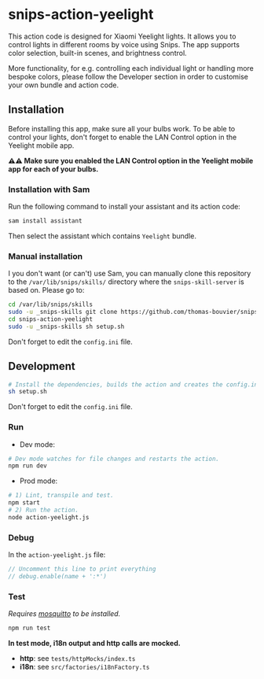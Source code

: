# snips-action-yeelight

This action code is designed for Xiaomi Yeelight lights. It allows you to control lights in different rooms by voice using Snips. The app supports color selection, built-in scenes, and brightness control.

More functionality, for e.g. controlling each individual light or handling more bespoke colors, please follow the Developer section in order to customise your own bundle and action code.

## Installation

Before installing this app, make sure all your bulbs work. To be able to control your lights, don't forget to enable the LAN Control option in the Yeelight mobile app.

**⚠️⚠️ Make sure you enabled the LAN Control option in the Yeelight mobile app for each of your bulbs.**

### Installation with Sam

Run the following command to install your assistant and its action code:

```sh
sam install assistant
```

Then select the assistant which contains `Yeelight` bundle.

### Manual installation

I you don't want (or can't) use Sam, you can manually clone this repository to the `/var/lib/snips/skills/` directory where the `snips-skill-server` is based on. Please go to:

```sh
cd /var/lib/snips/skills
sudo -u _snips-skills git clone https://github.com/thomas-bouvier/snips-action-yeelight.git
cd snips-action-yeelight
sudo -u _snips-skills sh setup.sh
```

Don't forget to edit the `config.ini` file.

## Development

```sh
# Install the dependencies, builds the action and creates the config.ini file.
sh setup.sh
```

Don't forget to edit the `config.ini` file.

### Run

- Dev mode:

```sh
# Dev mode watches for file changes and restarts the action.
npm run dev
```

- Prod mode:

```sh
# 1) Lint, transpile and test.
npm start
# 2) Run the action.
node action-yeelight.js
```

### Debug

In the `action-yeelight.js` file:

```js
// Uncomment this line to print everything
// debug.enable(name + ':*')
```

### Test

*Requires [mosquitto](https://mosquitto.org/download/) to be installed.*

```sh
npm run test
```

**In test mode, i18n output and http calls are mocked.**

- **http**: see `tests/httpMocks/index.ts`
- **i18n**: see `src/factories/i18nFactory.ts`